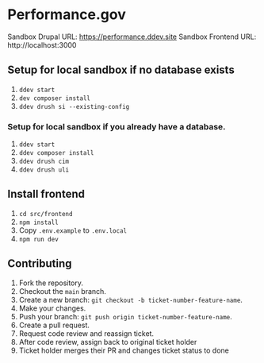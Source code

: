 # Performance.gov

Sandbox Drupal URL: https://performance.ddev.site
Sandbox Frontend URL: http://localhost:3000

## Setup for local sandbox if no database exists
1. `ddev start`
2. `dev composer install`
3. `ddev drush si --existing-config`


### Setup for local sandbox if you already have a database.
1. `ddev start`
2. `ddev composer install`
3. `ddev drush cim`
4. `ddev drush uli`

## Install frontend
1. `cd src/frontend`
2. `npm install`
3. Copy `.env.example` to `.env.local`
4. `npm run dev`

## Contributing
1. Fork the repository.
2. Checkout the `main` branch.
3. Create a new branch: `git checkout -b ticket-number-feature-name`.
4. Make your changes.
5. Push your branch: `git push origin ticket-number-feature-name`.
6. Create a pull request.
7. Request code review and reassign ticket.
8. After code review, assign back to original ticket holder
9. Ticket holder merges their PR and changes ticket status to done



